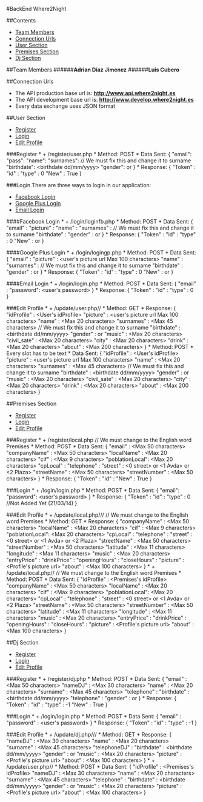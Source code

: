 #BackEnd Where2Night


##<a name='Content'></a>Contents
* [Team Members](#Members)
* [Connection Urls](#Connection)
* [User Section](#User)
* [Premises Section](#Premises)
* [Dj Section](#Dj)


##<a name='Members'></a>Team Members
######<b>Adrian Diaz Jimenez</b> 
######<b>Luis Cubero</b>

##<a name='Connection'></a>Connection Urls
* The API production base url is: <b> http://www.api.where2night.es </b>
* The API development base url is: <b> http://www.develop.where2night.es </b>
* Every data exchange uses JSON format


##<a name='User'></a>User Section
* [Register](#RegisterUser)
* [Login](#LoginUser)
* [Edit Profile](#EditUser)

###<a name='RegisterUser'></a>Register
	* <baseUrl> + /register/user.php
	* Method: POST
	* Data Sent:
		{
			"email": <email>
			"pass": <password>
			"name": <name>
			"surnames": <surname> // We must fix this and change it to surname
			"birthdate": <birthdate dd/mm/yyyy>
			"gender": <male> or <female>
		}
	* Response:
		{
			"Token"	: <Access Token>
			"id"	: <Profile ID>
			"type"	: 0
			"New"	: True
		}

###<a name='LoginUser'></a>Login
There are three ways to login in our application:
* [Facebook Login](#Facebook)
* [Google Plus Login](#Google)
* [Email Login](#EmailUser)

####<a name='Facebook'></a>Facebook Login
	* <baseUrl> + /login/loginfb.php
	* Method: POST
	* Data Sent:
		{
			"email"		: <email gotten from Facebook>
			"picture"	: <Picture url from Facebook>
			"name"		: <name gotten from Facebook>
			"surnames"	: <surname gotten from Facebook> // We must fix this and change it to surname
			"birthdate"	: <birthdate gotten from Facebook>
			"gender"	: <male> or <female>
		}
	* Response:
		{
			"Token"	: <Access Token>
			"id"	: <Profile ID>
			"type"	: 0
			"New"	: <true if is a new user> or <false if is not a new user>
		}


####<a name='Google'></a>Google Plus Login
	* <baseUrl> + /login/logingp.php
	* Method: POST
	* Data Sent:
		{
			"email"		: <email gotten from Google Plus>
			"picture"	: <user's picture url Max 100 characters>
			"name"		: <name gotten from Google Plus>
			"surnames"	: <surname gotten from Google Plus> // We must fix this and change it to surname
			"birthdate"	: <birthdate gotten from Google Plus>
			"gender"	: <male> or <female>
		}
	* Response:
		{
			"Token"	: <Access Token>
			"id"	: <Profile ID>
			"type"	: 0
			"New"	: <true if is a new user> or <false if is not a new user>
		}

####<a name='EmailUser'></a>Email Login
	* <baseUrl> + /login/login.php
	* Method: POST
	* Data Sent:
		{
			"email"	  : <email gotten from Facebook>
			"password": <user's password>
		}
	* Response:
		{
			"Token"	: <Access Token>
			"id"	: <Profile ID>
			"type"	: 0
		}


###<a name='EditUser'></a>Edit Profile
	* <baseUrl> + /update/user.php/<idProfile>/<Token>
	* Method: GET
	* Response:
		{
			"idProfile"	: <User's idProfile>
			"picture"	: <user's picture url Max 100 characters>
			"name"		: <Max 20 characters>
			"surnames"	: <Max 45 characters> // We must fix this and change it to surname
			"birthdate"	: <birthdate dd/mm/yyyy>
			"gender"	: <male> or <female>
			"music"		: <Max 20 characters>
			"civil_sate"	: <Max 20 characters>
			"city"		: <Max 20 characters>
			"drink"		: <Max 20 characters>
			"about"		: <Max 200 characters>
		}
	* Method: POST
	* Every slot has to be text
	* Data Sent:
		{
			"idProfile"	: <User's idProfile>
			"picture"	: <user's picture url Max 100 characters>
			"name"		: <Max 20 characters>
			"surnames"	: <Max 45 characters> // We must fix this and change it to surname
			"birthdate"	: <birthdate dd/mm/yyyy>
			"gender"	: <male> or <female>
			"music"		: <Max 20 characters>
			"civil_sate"	: <Max 20 characters>
			"city"		: <Max 20 characters>
			"drink"		: <Max 20 characters>
			"about"		: <Max 200 characters>
		}


##<a name='Premises'></a>Premises Section
* [Register](#RegisterPremises)
* [Login](#LoginPremises)
* [Edit Profile](#EditPremises)

###<a name='RegisterPremises'></a>Register
	* <baseUrl> + /register/local.php // We must change to the English word Premises
	* Method: POST
	* Data Sent:
		{
			"email"		: <Max 50 characters>
			"companyName"	: <Max 50 characters>
			"localName"	: <Max 20 characters>
			"cif"		: <Max 9 characters>
			"poblationLocal": <Max 20 characters>
			"cpLocal"	: <This must be a numer>
			"telephone"	: <This must be a numer>
			"street"	: <0 street> or <1 Avda> or <2 Plaza>
			"streetName"	: <Max 50 characters>
			"streetNumber"	: <Max 50 characters>
		}
	* Response:
		{
			"Token"	: <Access Token>
			"id"	: <Profile ID>
			"New"	: True
		}


###<a name='LoginPremises'></a>Login
	* <baseUrl> + /login/login.php
	* Method: POST
	* Data Sent:
		{
			"email": <email gotten from Facebook>
			"password": <user's password>
		}
	* Response:
		{
			"Token"	: <Access Token>
			"id"	: <Profile ID>
			"type"	: 0 //Not Added Yet (21/03/14)
		}

###<a name='EditPremises'></a>Edit Profile
	* <baseUrl> + /update/local.php/<idProfile>/<Token>/<idLocal> // We must change to the English word Premises
	* Method: GET
	* Response:
		{
			"companyName"	: <Max 50 characters>
			"localName"	: <Max 20 characters>
			"cif"		: <Max 9 characters>
			"poblationLocal": <Max 20 characters>
			"cpLocal"	: <This must be a numer>
			"telephone"	: <This must be a numer>
			"street"	: <0 street> or <1 Avda> or <2 Plaza>
			"streetName"	: <Max 50 characters>
			"streetNumber"	: <Max 50 characters>
			"latitude"	: <Max 11 characters>
			"longitude"	: <Max 11 characters>
			"music"		: <Max 20 characters>
			"entryPrice"	: <This must be a numer>
			"drinkPrice"	: <This must be a numer>
			"openingHours"	: <This must be a time>
			"closeHours"	: <This must be a time>
			"picture"	: <Profile's picture url>
			"about"		: <Max 100 characters>
		}
	* <baseUrl> + /update/local.php/<idProfile>/<Token> // We must change to the English word Premises
	* Method: POST
	* Data Sent:
		{
			"idProfile"	: <Premises's idProfile>
			"companyName"	: <Max 50 characters>
			"localName"	: <Max 20 characters>
			"cif"		: <Max 9 characters>
			"poblationLocal": <Max 20 characters>
			"cpLocal"	: <This must be a numer>
			"telephone"	: <This must be a numer>
			"street"	: <0 street> or <1 Avda> or <2 Plaza>
			"streetName"	: <Max 50 characters>
			"streetNumber"	: <Max 50 characters>
			"latitude"	: <Max 11 characters>
			"longitude"	: <Max 11 characters>
			"music"		: <Max 20 characters>
			"entryPrice"	: <This must be a numer>
			"drinkPrice"	: <This must be a numer>
			"openingHours"	: <This must be a time>
			"closeHours"	: <This must be a time>
			"picture"	: <Profile's picture url>
			"about"		: <Max 100 characters>
		}


##<a name='Dj'></a>Dj Section
* [Register](#RegisterDj)
* [Login](#LoginDj)
* [Edit Profile](#EditDj)

###<a name='RegisterDj'></a>Register
	* <baseUrl> + /register/dj.php 
	* Method: POST
	* Data Sent:
		{
			"email"		: <Max 50 characters>
			"nameDJ"	: <Max 30 characters>
			"name"		: <Max 20 characters>
			"surname"	: <Max 45 characters>
			"telephone"	: <This must be a number>
			"birthdate"	: <birthdate dd/mm/yyyy>
			"telephone"	: <This must be a numer>
			"gender"	: <male> or <female>
		}
	* Response:
		{
			"Token"	: <Access Token>
			"id"	: <Profile ID>
			"type"	: -1
			"New"	: True
		}


###<a name='LoginDj'></a>Login
	* <baseUrl> + /login/login.php
	* Method: POST
	* Data Sent:
		{
			"email"		: <email gotten from Facebook>
			"password"	: <user's password>
		}
	* Response:
		{
			"Token"	: <Access Token>
			"id"	: <Profile ID>
			"type"	: -1 
		}

###<a name='EditDj'></a>Edit Profile
	* <baseUrl> + /update/dj.php/<idProfile>/<Token>/<idDj>
	* Method: GET
	* Response:
		{
			"nameDJ"	: <Max 30 characters>
			"name"		: <Max 20 characters>
			"surname"	: <Max 45 characters>
			"telephoneDJ"	: <This must be a number>
			"birthdate"	: <birthdate dd/mm/yyyy>
			"gender"	: <male> or <female>
			"music"		: <Max 20 characters>
			"picture"	: <Profile's picture url>
			"about"		: <Max 100 characters>
		}
	* <baseUrl> + /update/user.php/<idProfile>/<Token>
	* Method: POST
	* Data Sent:
		{
			"idProfile"	: <Premises's idProfile>
			"nameDJ"	: <Max 30 characters>
			"name"		: <Max 20 characters>
			"surname"	: <Max 45 characters>
			"telephone"	: <This must be a number>
			"birthdate"	: <birthdate dd/mm/yyyy>
			"gender"	: <male> or <female>
			"music"		: <Max 20 characters>
			"picture"	: <Profile's picture url>
			"about"		: <Max 100 characters>
		}
